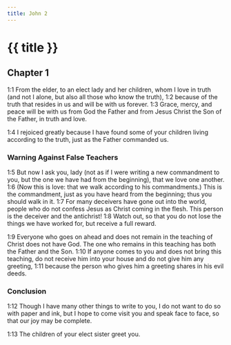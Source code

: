 ```yaml
---
title: John 2
---
```


# {{ title }}

## Chapter 1

<a name="1:1">1:1</a> From the elder, to an elect lady and her children, whom I love in truth (and not I alone, but also all those who know the truth), <a name="1:2">1:2</a> because of the truth that resides in us and will be with us forever. <a name="1:3">1:3</a> Grace, mercy, and peace will be with us from God the Father and from Jesus Christ the Son of the Father, in truth and love.

<a name="1:4">1:4</a> I rejoiced greatly because I have found some of your children living according to the truth, just as the Father commanded us.

### Warning Against False Teachers

<a name="1:5">1:5</a> But now I ask you, lady (not as if I were writing a new commandment to you, but the one we have had from the beginning), that we love one another. <a name="1:6">1:6</a> (Now this is love: that we walk according to his commandments.) This is the commandment, just as you have heard from the beginning; thus you should walk in it. <a name="1:7">1:7</a> For many deceivers have gone out into the world, people who do not confess Jesus as Christ coming in the flesh. This person is the deceiver and the antichrist! <a name="1:8">1:8</a> Watch out, so that you do not lose the things we have worked for, but receive a full reward.

<a name="1:9">1:9</a> Everyone who goes on ahead and does not remain in the teaching of Christ does not have God. The one who remains in this teaching has both the Father and the Son. <a name="1:10">1:10</a> If anyone comes to you and does not bring this teaching, do not receive him into your house and do not give him any greeting, <a name="1:11">1:11</a> because the person who gives him a greeting shares in his evil deeds.

### Conclusion

<a name="1:12">1:12</a> Though I have many other things to write to you, I do not want to do so with paper and ink, but I hope to come visit you and speak face to face, so that our joy may be complete.

<a name="1:13">1:13</a> The children of your elect sister greet you.